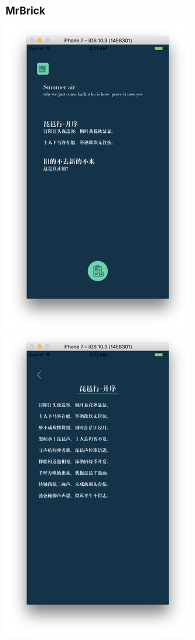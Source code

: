 # MrBrick


![](https://github.com/Neko3000/MrBrick/raw/master/Docs/i1.png)  
![](https://github.com/Neko3000/MrBrick/raw/master/Docs/i2.png)  
